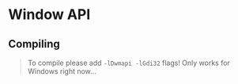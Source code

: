 # Window API

## Compiling
> To compile please add `-lDwmapi -lGdi32` flags!
> Only works for Windows right now...
